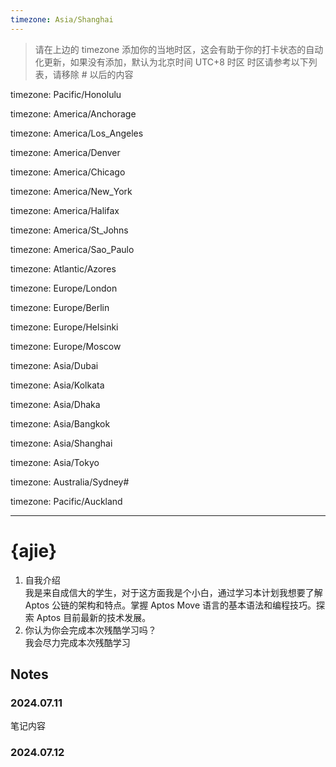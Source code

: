 ```yaml
---
timezone: Asia/Shanghai
---
```


> 请在上边的 timezone 添加你的当地时区，这会有助于你的打卡状态的自动化更新，如果没有添加，默认为北京时间 UTC+8 时区
> 时区请参考以下列表，请移除 # 以后的内容

timezone: Pacific/Honolulu 

timezone: America/Anchorage 

timezone: America/Los_Angeles 

timezone: America/Denver 

timezone: America/Chicago 

timezone: America/New_York 

timezone: America/Halifax 

timezone: America/St_Johns 

timezone: America/Sao_Paulo 

timezone: Atlantic/Azores 

timezone: Europe/London 

timezone: Europe/Berlin 

timezone: Europe/Helsinki 

timezone: Europe/Moscow 

timezone: Asia/Dubai 

timezone: Asia/Kolkata 

timezone: Asia/Dhaka 

timezone: Asia/Bangkok 

timezone: Asia/Shanghai 

timezone: Asia/Tokyo 

timezone: Australia/Sydney#

timezone: Pacific/Auckland 

---

# {ajie}

1. 自我介绍  
我是来自成信大的学生，对于这方面我是个小白，通过学习本计划我想要了解 Aptos 公链的架构和特点。掌握 Aptos Move 语言的基本语法和编程技巧。探索 Aptos 目前最新的技术发展。
3. 你认为你会完成本次残酷学习吗？  
我会尽力完成本次残酷学习
## Notes

<!-- Content_START -->

### 2024.07.11

笔记内容

### 2024.07.12

<!-- Content_END -->

